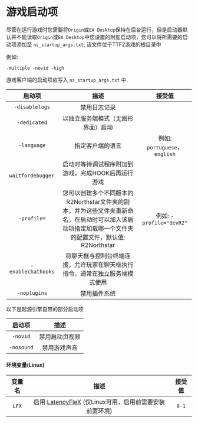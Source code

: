 # 游戏启动项

尽管在运行游戏时您需要将`Origin`或`EA Desktop`保持在后台运行，但是启动器默认并不能读取`Origin`或`EA Desktop`中您设置的附加启动项，您可以将所需要的启动项添加至 `ns_startup_args.txt`, 该文件位于TTF2游戏的根目录中

例如:
```
-multiple -novid -high
```

游戏客户端的启动项应写入 `ns_startup_args.txt` 中.

|         启动项         |               描述              |            接受值            |
| :----------------: | :---------------------------: | :-----------------------: |
|   `-disablelogs`   |          禁用日志记录         |                           |
|    `-dedicated`    |       以独立服务端模式（无图形界面）启动       |                           |
|     `-language`    |           指定客户端的语言          | 例如: `portuguese`，`english`  |
| `-waitfordebugger ` |        启动时等待调试程序附加到游戏，完成HOOK后再运行游戏      |                           |
|     `-profile=`    | 您可以创建多个不同版本的R2Northstar文件夹的副本，并为这些文件夹重新命名，在启动时可以加入该启动项指定加载哪一个文件夹的配置文件，默认值: R2Northstar | 例如: `-profile="devR2"` |
| `-enablechathooks` |        将聊天框与控制台终端连接，允许玩家在聊天框执行指令，通常在独立服务端模式使用     |                           |
|  `-noplugins`            |     禁用插件系统   |       |


以下是起源引擎自带的部分启动项

|     启动项     |     描述    |
| :--------: | :-------: |
|  `-novid`  | 禁用启动页视频 |
| `-nosound` |  禁用游戏声音 |

#### 环境变量(Linux)

|  变量名  |                                 描述                                |     接受值    |
| :---: | :---------------------------------------------------------------: | :--------: |
| `LFX` | 启用 [LatencyFleX](../playing-on-linux.md#latencyflex) (仅Linux可用，启用前需要安装前置环境) | `0-1` |